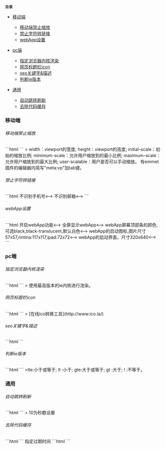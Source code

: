 **`目录`**

- [移动端](#移动端)
	+ [移动端禁止缩放](#移动端禁止缩放)
	+ [禁止字符转链接](#禁止字符转链接)
	+ [webApp设置](#webApp设置)

- [pc端](#pc端)
	+ [指定浏览器内核渲染](#指定浏览器内核渲染)
	+ [网页标题栏icon](#网页标题栏icon)
	+ [seo关键字&描述](#seo关键字&描述)
	+ [判断ie版本](#判断ie版本)

- [通用](#通用)
	+ [自动跳转刷新](#自动跳转刷新)
	+ [去除代码缓存](#去除代码缓存)

<h3 id="移动端">移动端</h3>

<h6 id="移动端禁止缩放">移动端禁止缩放</h6>
```html
	<meta name="viewport" content="width=device-width, initial-scale=1.0, minimum-scale=1.0, maximum-scale=1.0, user-scalable=no">
```
> width：viewport的宽度; 
 height：viewport的高度;   
 initial-scale：初始的缩放比例;
 minimum-scale：允许用户缩放到的最小比例;   
 maximum-scale：允许用户缩放到的最大比例;  
 user-scalable：用户是否可以手动缩放。 
 有emmet插件的编辑器内简写"meta:vp"加tab键。

<h6 id="禁止字符转链接">禁止字符转链接</h6>
```html
<!-->不识别手机号<-->
<meta name="format-detection" content="telephone=no">
<!-->不识别邮箱<-->
<meta name="format-detection" content="email=no">
```

<h6 id="webApp设置">webApp设置</h6>
```html
<!-->开启webApp功能<-->
<meta name="apple-mobile-web-app-capable" content="yes">

<!-->全屏显示webApp<-->
<meta name="apple-touch-fullscreen" content="yes">

<!-->webApp屏幕顶部条的颜色,可选black,black-translucent,默认白色<-->
<meta name="apple-mobile-web-app-status-bar-style" content="black">

<!-->webApp的启动图标,图片尺寸57x57,rintina:117x117,ipad:72x72<-->
<link rel="apple-touch-icon-precomposed" href="webApp/appIcon57.png"/>
<link rel="apple-touch-icon-precomposed" sizes="72x72" href="webApp/appIcon72.png"/>
<link rel="apple-touch-icon-precomposed" sizes="114x114" href="webApp/appIcon114.png"/>

<!-->webApp的启动界面，尺寸320x640<-->
<link rel="apple-touch-startup-image" href="webApp/startup.png" />
```

<h3 id="pc端">pc端</h3>

<h6 id="指定浏览器内核渲染">指定浏览器内核渲染</h6>
```html
<meta http-equiv="X-UA-Compatible" content="IE=edge">
```
> 使用最高版本的ie内核进行渲染。

<h6 id="网页标题栏icon">网页标题栏icon</h6>
```html
<link rel="short icon" style="image/x-icon" href="logo.ico">
```
> [在线ico转换工具](http://www.ico.la/)

<h6 id="seo关键字&描述">seo关键字&描述</h6>
```html
<meta name="keywords" content="搜索关键词1，关键词2（5个左右）">
<meta name="description" content="网页描述文字（150字左右）">
```

<h6 id="判断ie版本">判断ie版本</h6>
```html
<!--[if lte IE 8]>
	do something
<![endif]-->
```
>lte:小于或等于;
 lt :小于;
 gte:大于或等于;
 gt :大于;
 ! :不等于。

<h3 id="通用">通用</h3>

<h6 id="自动跳转刷新">自动跳转刷新</h6>
```html
<meta http-equiv="refresh" content="10; url=http://www.baidu.com/"> 
<meta http-equiv="refresh" content="10">
```
> 10为秒数设置

<h6 id="去除代码缓存">去除代码缓存</h6>
```html
<meta http-equiv="cache-control" content="no-cache">
<meta http-equiv="expires" content="0">
```
指定过期时间
```html
<meta http-equiv="expires" content="Wed, 20 Jun 2000 22:33:00 GMT">
```